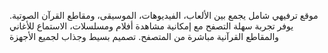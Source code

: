 موقع ترفيهي شامل يجمع بين الألعاب، الفيديوهات، الموسيقى، ومقاطع القرآن الصوتية. يوفر تجربة سهلة التصفح مع إمكانية مشاهدة أفلام ومسلسلات، الاستماع للأغاني والمقاطع القرآنية مباشرة من المتصفح. تصميم بسيط وجذاب لجميع الأجهزة
